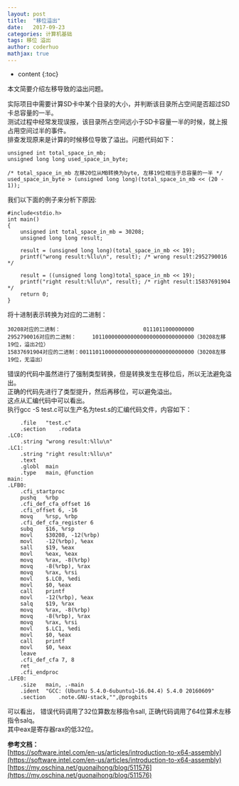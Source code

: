 ```yaml
---
layout: post  
title:  "移位溢出"  
date:   2017-09-23  
categories: 计算机基础  
tags: 移位 溢出  
author: coderhuo  
mathjax: true  
---
```


* content
{:toc}

本文简要介绍左移导致的溢出问题。 






  

实际项目中需要计算SD卡中某个目录的大小，并判断该目录所占空间是否超过SD卡总容量的一半。  
测试过程中经常发现误报，该目录所占空间远小于SD卡容量一半的时候，就上报占用空间过半的事件。  
排查发现原来是计算的时候移位导致了溢出。问题代码如下：

```
unsigned int total_space_in_mb;
unsigned long long used_space_in_byte;

/* total_space_in_mb 左移20位从MB转换为byte, 左移19位相当于总容量的一半 */
used_space_in_byte > (unsigned long long)(total_space_in_mb << (20 - 1));
```

我们以下面的例子来分析下原因:

```
#include<stdio.h>
int main()
{
    unsigned int total_space_in_mb = 30208;
    unsigned long long result;

    result = (unsigned long long)(total_space_in_mb << 19);
    printf("wrong result:%llu\n", result); /* wrong result:2952790016 */
    
    result = ((unsigned long long)total_space_in_mb << 19);
    printf("right result:%llu\n", result); /* right result:15837691904 */
	return 0;
}

``` 

将十进制表示转换为对应的二进制：  
```
‭30208对应的二进制：                          0111011000000000
‭2952790016对应的二进制：     10110000000000000000000000000000（30208左移19位，溢出2位）
‭15837691904对应的二进制：001110110000000000000000000000000000（30208左移19位，无溢出）‬‬‬
```

错误的代码中虽然进行了强制类型转换，但是转换发生在移位后，所以无法避免溢出。  
正确的代码先进行了类型提升，然后再移位，可以避免溢出。  
这点从汇编代码中可以看出。  
执行gcc -S test.c可以生产名为test.s的汇编代码文件，内容如下：

```
	.file	"test.c"
	.section	.rodata
.LC0:
	.string	"wrong result:%llu\n"
.LC1:
	.string	"right result:%llu\n"
	.text
	.globl	main
	.type	main, @function
main:
.LFB0:
	.cfi_startproc
	pushq	%rbp
	.cfi_def_cfa_offset 16
	.cfi_offset 6, -16
	movq	%rsp, %rbp
	.cfi_def_cfa_register 6
	subq	$16, %rsp
	movl	$30208, -12(%rbp)
	movl	-12(%rbp), %eax
	sall	$19, %eax
	movl	%eax, %eax
	movq	%rax, -8(%rbp)
	movq	-8(%rbp), %rax
	movq	%rax, %rsi
	movl	$.LC0, %edi
	movl	$0, %eax
	call	printf
	movl	-12(%rbp), %eax
	salq	$19, %rax
	movq	%rax, -8(%rbp)
	movq	-8(%rbp), %rax
	movq	%rax, %rsi
	movl	$.LC1, %edi
	movl	$0, %eax
	call	printf
	movl	$0, %eax
	leave
	.cfi_def_cfa 7, 8
	ret
	.cfi_endproc
.LFE0:
	.size	main, .-main
	.ident	"GCC: (Ubuntu 5.4.0-6ubuntu1~16.04.4) 5.4.0 20160609"
	.section	.note.GNU-stack,"",@progbits

```

可以看出， 错误代码调用了32位算数左移指令sall, 正确代码调用了64位算术左移指令salq。  
其中eax是寄存器rax的低32位。



  
  

**参考文档：**  
[https://software.intel.com/en-us/articles/introduction-to-x64-assembly](https://software.intel.com/en-us/articles/introduction-to-x64-assembly)  
[https://my.oschina.net/guonaihong/blog/511576](https://my.oschina.net/guonaihong/blog/511576)